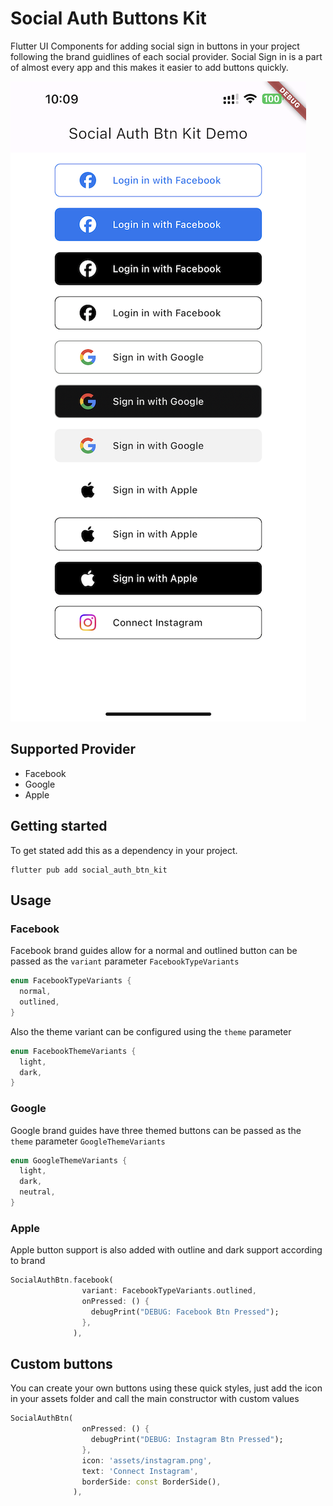 # Social Auth Buttons Kit
Flutter UI Components for adding social sign in buttons in your project following the brand guidlines of each social provider.
Social Sign in is a part of almost every app and this makes it easier to add buttons quickly.

![Screenshot](https://raw.githubusercontent.com/botraunak/social_auth_btn_kit/v0.1.0/screenshots/demo.png)

## Supported Provider
- Facebook
- Google
- Apple


## Getting started

To get stated add this as a dependency in your project.
```
flutter pub add social_auth_btn_kit
```

## Usage

### Facebook
Facebook brand guides allow for a normal and outlined button
can be passed as the ```variant``` parameter ```FacebookTypeVariants```
```dart
enum FacebookTypeVariants {
  normal,
  outlined,
}
```
Also the theme variant can be configured using the ```theme``` parameter
```dart
enum FacebookThemeVariants {
  light,
  dark,
}
```

### Google
Google brand guides have three themed buttons can be passed as the ```theme``` parameter ```GoogleThemeVariants```
```dart
enum GoogleThemeVariants {
  light,
  dark,
  neutral,
}
```
### Apple
Apple button support is also added with outline and dark support according to brand


```dart
SocialAuthBtn.facebook(
                variant: FacebookTypeVariants.outlined,
                onPressed: () {
                  debugPrint("DEBUG: Facebook Btn Pressed");
                },
              ),
```

## Custom buttons
You can create your own buttons using these quick styles, just add the icon in your assets folder and call the main constructor with custom values
```dart
SocialAuthBtn(
                onPressed: () {
                  debugPrint("DEBUG: Instagram Btn Pressed");
                },
                icon: 'assets/instagram.png',
                text: 'Connect Instagram',
                borderSide: const BorderSide(),
              ),
```

